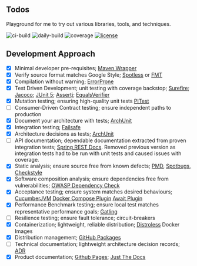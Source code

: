 ## Todos

Playground for me to try out various libraries, tools, and techniques.

![ci-build](https://github.com/ssimmie/todos/workflows/ci-build/badge.svg?branch=master)
![daily-build](https://github.com/ssimmie/todos/workflows/daily-build/badge.svg)
![coverage](https://img.shields.io/badge/coverage-100%25-brightgreen)
[![license](http://img.shields.io/badge/license-MIT-brightgreen.svg)](https://github.com/ssimmie/todos/blob/master/LICENSE)

## Development Approach 

- [x] Minimal developer pre-requisites; [Maven Wrapper](https://maven.apache.org/plugins/maven-wrapper-plugin/)
- [x] Verify source format matches Google Style; [Spotless](https://github.com/diffplug/spotless) or [FMT](https://github.com/coveooss/fmt-maven-plugin)
- [x] Compilation without warning; [ErrorProne](https://errorprone.info/)
- [x] Test Driven Development; unit testing with coverage backstop; [Surefire](http://maven.apache.org/surefire/maven-surefire-plugin/); [Jacoco](https://www.eclemma.org/jacoco/trunk/doc/maven.html); [JUnit 5](https://junit.org/junit5/); [Assertj](https://assertj.github.io/doc/); [EqualsVerifier](https://jqno.nl/equalsverifier/)
- [x] Mutation testing; ensuring high-quality unit tests [PITest](https://pitest.org/) 
- [ ] Consumer-Driven Contract testing; ensure independent paths to production
- [x] Document your architecture with tests; [ArchUnit](https://www.archunit.org/)
- [x] Integration testing; [Failsafe](https://maven.apache.org/surefire/maven-failsafe-plugin/)
- [x] Architecture decisions as tests; [ArchUnit](https://www.archunit.org/)
- [ ] API documentation; dependable documentation extracted from proven integration tests; [Spring REST Docs](https://spring.io/projects/spring-restdocs). Removed previous version as integration tests had to be run with unit tests and caused issues with coverage.
- [x] Static analysis; ensure source free from known defects; [PMD](https://pmd.github.io/), [Spotbugs](https://spotbugs.github.io/), [Checkstyle](https://checkstyle.sourceforge.io/)
- [x] Software composition analysis; ensure dependencies free from vulnerabilities; [OWASP Dependency Check](https://github.com/jeremylong/DependencyCheck)
- [x] Acceptance testing; ensure system matches desired behaviours; [CucumberJVM](https://cucumber.io/) [Docker Compose Plugin](https://github.com/syncdk/docker-compose-maven-plugin) [Await Plugin](https://github.com/slem1/await-maven-plugin) 
- [x] Performance Benchmark testing; ensure local test matches representative performance goals; [Gatling](https://gatling.io/open-source/)
- [ ] Resilience testing; ensure fault tolerance; circuit-breakers
- [x] Containerization; lightweight, reliable distribution; [Distroless](https://github.com/GoogleContainerTools/distroless) Docker Images
- [x] Distribution management; [GitHub Packages](https://github.com/features/packages)
- [ ] Technical documentation; lightweight architecture decision records; [ADR](https://adr.github.io/)
- [x] Product documentation; [Github Pages](https://pages.github.com/); [Just The Docs](https://pmarsceill.github.io/just-the-docs/)
